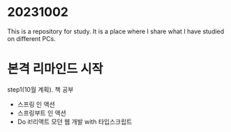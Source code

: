 # 20231002
This is a repository for study. It is a place where I share what I have studied on different PCs.

# 본격 리마인드 시작
step1(10월 계획). 책 공부
- 스프링 인 액션
- 스프링부트 인 액션
- Do it!리액트 모던 웹 개발 with 타입스크립트
